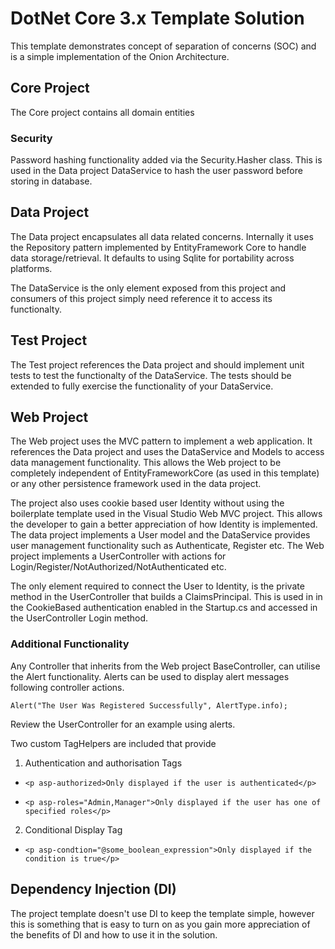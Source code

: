 
DotNet Core 3.x Template Solution
=================================

This template demonstrates concept of separation of concerns (SOC) and is
a simple implementation of the Onion Architecture.

## Core Project
The Core project contains all domain entities 

### Security
Password hashing functionality added via the Security.Hasher class. This is used in the Data project DataService to hash the user password before storing in database.

## Data Project
The Data project encapsulates all data related concerns. Internally it
uses the Repository pattern implemented by EntityFramework Core to handle
data storage/retrieval. It defaults to using Sqlite for portability across
platforms.

The DataService is the only element exposed from this project
and consumers of this project simply need reference it to access its functionalty.

## Test Project
The Test project references the Data project and should implement unit tests to
test the functionalty of the DataService. The tests should be extended to fully
exercise the functionality of your DataService.

## Web Project
The Web project uses the MVC pattern to implement a web application. It references
the Data project and uses the DataService and Models to access data management
functionality. This allows the Web project to be completely independent of
EntityFrameworkCore (as used in this template) or any other persistence framework 
used in the data project.

The project also uses cookie based user Identity without using the boilerplate 
template used in the Visual Studio Web MVC project. This allows the developer to 
gain a better appreciation of how Identity is implemented. The data project
implements a User model and the DataService provides user management functionality
such as Authenticate, Register etc. The Web project implements a UserController
with actions for Login/Register/NotAuthorized/NotAuthenticated etc. 

The only element required to connect the User to Identity, is the private
method in the UserController that builds a ClaimsPrincipal. This is used in 
in the CookieBased authentication enabled in the Startup.cs and accessed in the
UserController Login method.

### Additional Functionality
Any Controller that inherits from the Web project BaseController, can utilise 
the Alert functionality. Alerts can be used to display alert messages following 
controller actions. 

`Alert("The User Was Registered Successfully", AlertType.info);`

Review the UserController for an example using alerts.

Two custom TagHelpers are included that provide 

1. Authentication and authorisation Tags

* `<p asp-authorized>Only displayed if the user is authenticated</p>`

* `<p asp-roles="Admin,Manager">Only displayed if the user has one of specified roles</p>`

2. Conditional Display Tag

* `<p asp-condtion="@some_boolean_expression">Only displayed if the condition is true</p>`


## Dependency Injection (DI)
The project template doesn't use DI to keep the template simple, however this is
something that is easy to turn on as you gain more appreciation of the benefits
of DI and how to use it in the solution.